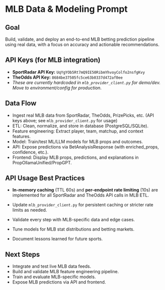 # MLB Data & Modeling Prompt

## Goal

Build, validate, and deploy an end-to-end MLB betting prediction pipeline using real data, with a focus on accuracy and actionable recommendations.

## API Keys (for MLB integration)

- **SportRadar API Key:** `UqYgYOb5Rt7mQ9IE50RibmYhvoyColfo2nsfgKvy`
- **TheOdds API Key:** `8684be37505fc5ce63b0337d472af0ee`
- _These are currently hardcoded in `mlb_provider_client.py` for demo/dev. Move to environment/config for production._

## Data Flow

- Ingest real MLB data from SportRadar, TheOdds, PrizePicks, etc. (API keys above; see `mlb_provider_client.py` for usage)
- ETL: Clean, normalize, and store in database (PostgreSQL/SQLite).
- Feature engineering: Extract player, team, matchup, and context features.
- Model: Train/test ML/LLM models for MLB props and outcomes.
- API: Expose predictions via BetAnalysisResponse (with enriched_props, confidence, etc.).
- Frontend: Display MLB props, predictions, and explanations in PropOllamaUnified/PropGPT.

## API Usage Best Practices

- **In-memory caching** (TTL 60s) and **per-endpoint rate limiting** (10s) are implemented for all SportRadar and TheOdds API calls in MLB ETL.
- Update `mlb_provider_client.py` for persistent caching or stricter rate limits as needed.

- Validate every step with MLB-specific data and edge cases.
- Tune models for MLB stat distributions and betting markets.
- Document lessons learned for future sports.

## Next Steps

- Integrate and test live MLB data feeds.
- Build and validate MLB feature engineering pipeline.
- Train and evaluate MLB-specific models.
- Expose MLB predictions via API and frontend.
